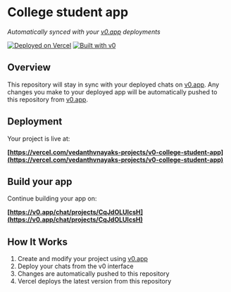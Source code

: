 # College student app

*Automatically synced with your [v0.app](https://v0.app) deployments*

[![Deployed on Vercel](https://img.shields.io/badge/Deployed%20on-Vercel-black?style=for-the-badge&logo=vercel)](https://vercel.com/vedanthvnayaks-projects/v0-college-student-app)
[![Built with v0](https://img.shields.io/badge/Built%20with-v0.app-black?style=for-the-badge)](https://v0.app/chat/projects/CqJdOLUlcsH)

## Overview

This repository will stay in sync with your deployed chats on [v0.app](https://v0.app).
Any changes you make to your deployed app will be automatically pushed to this repository from [v0.app](https://v0.app).

## Deployment

Your project is live at:

**[https://vercel.com/vedanthvnayaks-projects/v0-college-student-app](https://vercel.com/vedanthvnayaks-projects/v0-college-student-app)**

## Build your app

Continue building your app on:

**[https://v0.app/chat/projects/CqJdOLUlcsH](https://v0.app/chat/projects/CqJdOLUlcsH)**

## How It Works

1. Create and modify your project using [v0.app](https://v0.app)
2. Deploy your chats from the v0 interface
3. Changes are automatically pushed to this repository
4. Vercel deploys the latest version from this repository
